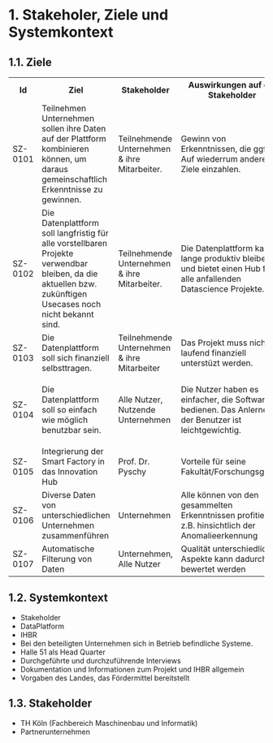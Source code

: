 # 1. Stakeholer, Ziele und Systemkontext

## 1.1. Ziele

<table style="width:100%">
  <tr>
    <th>Id</th>
    <th>Ziel</th>
    <th>Stakeholder</th>
    <th>Auswirkungen auf die Stakeholder</th>
    <th>Einschränkungen</th>
    <th>Quelle</th>
  </tr>
  
  <tr>
    <td>SZ-0101</td>
    <td>Teilnehmen Unternehmen sollen ihre Daten auf der Plattform kombinieren können, um daraus gemeinschaftlich Erkenntnisse zu gewinnen. 
    </td>
    <td>Teilnehmende Unternehmen & ihre Mitarbeiter.   </td>
    <td>Gewinn von Erkenntnissen, die ggf. Auf wiederrum andere Ziele einzahlen.  </td>
    <td><ul><li>Die Daten Ownership soll trotz der gemeinsamen Nutzung bestehen bleiben.</li><li>Diese Effekte sollen auch schon kurzfristig während der Entwicklung auftreten</ul></td>
    <td>QU-0101</td>
  </tr>
  
  <tr>
    <td>SZ-0102</td>
    <td>Die Datenplattform soll langfristig für alle vorstellbaren Projekte verwendbar bleiben, da die aktuellen bzw. zukünftigen Usecases noch nicht bekannt sind. </td>
    <td>Teilnehmende Unternehmen & ihre Mitarbeiter.</td>
    <td>Die Datenplattform kann lange produktiv bleiben und bietet einen Hub für alle anfallenden Datascience Projekte.</td>
    <td>
      <ul>
        <li>Datenhaltung nach State of the art (compliance, privacy)</li>
        <li>Option zur Datenverarbeitung nach Streaming & Batch</li>
        <li>Die Plattform soll dabei einfach veränderbar bleiben </li>
      </ul>
    </td>
    <td>QU-0101</td>
  </tr>
  
  <tr>
    <td>SZ-0103</td>
    <td>Die Datenplattform soll sich finanziell selbsttragen. </td>
    <td>Teilnehmende Unternehmen & ihre Mitarbeiter </td>
    <td>Das Projekt muss nicht laufend finanziell unterstüzt werden.</td>
    <td></td>
    <td>QU-0101</td>
  </tr>
  
  <tr>
    <td>SZ-0104</td>
    <td>Die Datenplattform soll so einfach wie möglich benutzbar sein. </td>
    <td>Alle Nutzer, Nutzende Unternehmen </td>
    <td>Die Nutzer haben es einfacher, die Software zu bedienen. Das Anlernen der Benutzer ist leichtgewichtig. </td>
    <td>
      <ul>
        <li>Die Security soll darunter nicht leiden </li>
        <li>Der Erkenntnisgewinnungsprozess soll darunter nicht leiden</li>
      </ul>
    </td>
  <td>QU-0101</td>
  </tr>
  
  <tr>
    <td>SZ-0105</td>
    <td>Integrierung der Smart Factory in das Innovation Hub </td>
    <td>Prof. Dr. Pyschy </td>
    <td> Vorteile für seine Fakultät/Forschungsgebiet </td>
    <td></td>
  <td>QU-0106</td>
  </tr>
  
  <tr>
    <td>SZ-0106</td>
    <td> Diverse Daten von unterschiedlichen Unternehmen zusammenführen </td>
    <td>Unternehmen </td>
    <td>Alle können von den gesammelten Erkenntnissen profitieren z.B. hinsichtlich der Anomalieerkennung </td>
    <td>Datenkonsistenz</td>
  <td>QU-0107</td>
  </tr>  
  
  <tr>
    <td>SZ-0107</td>
    <td>Automatische Filterung von Daten </td>
    <td>Unternehmen, Alle Nutzer </td>
    <td>Qualität unterschiedlicher Aspekte kann dadurch bewertet werden </td>
    <td>Datenkonsistenz(als Voraussetzung)</td>
  <td>QU-0107</td>
  </tr>
</table>

## 1.2. Systemkontext
* Stakeholder 
* DataPlatform 
* IHBR 
* Bei den beteiligten Unternehmen sich in Betrieb befindliche Systeme. 
* Halle 51 als Head Quarter 
* Durchgeführte und durchzuführende Interviews 
* Dokumentation und Informationen zum Projekt und IHBR allgemein 
* Vorgaben des Landes, das Fördermittel bereitstellt 

## 1.3. Stakeholder
* TH Köln (Fachbereich Maschinenbau und Informatik) 
* Partnerunternehmen 
